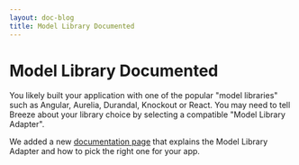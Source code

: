 ```yaml
---
layout: doc-blog
title: Model Library Documented
---
```

# Model Library Documented

You likely built your application with one of the popular "model libraries" such as Angular, Aurelia, Durandal, Knockout or React. You may need to tell Breeze about your library choice by selecting a compatible "Model Library Adapter".

We added a new [documentation page](/doc-js/model-library) that explains the Model Library Adapter and how to pick the right one for your app.